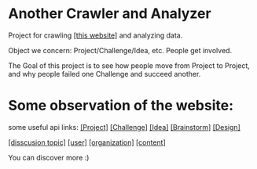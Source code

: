 # Another Crawler and Analyzer

Project for crawling [[this website]](https://launchforth.io) and analyzing data.

Object we concern: Project/Challenge/Idea, etc.
				   People get involved.

The Goal of this project is to see how people move from Project to Project, and why people failed one Challenge and succeed another.


# Some observation of the website:

some useful api links:
[[Project]](https://launchforth.io/api/v2/project)
[[Challenge]](https://launchforth.io/api/v2/challenge)
[[Idea]](https://launchforth.io/api/v2/idea)
[[Brainstorm]](https://launchforth.io/api/v2/brainstorm)
[[Design]](https://launchforth.io/api/v2/concept)

[[disscusion topic]](https://launchforth.io/api/v2/topic)
[[user]](https://launchforth.io/api/v2/user)
[[organization]](https://launchforth.io/api/v2/organization)
[[content]](https://launchforth.io/api/v2/content)

You can discover more :)